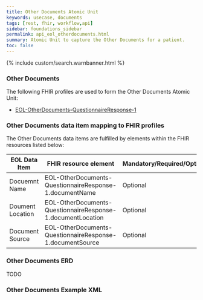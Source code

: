 ```yaml
---
title: Other Documents Atomic Unit
keywords: usecase, documents
tags: [rest, fhir, workflow,api]
sidebar: foundations_sidebar
permalink: api_eol_otherdocuments.html
summary: Atomic Unit to capture the Other Documents for a patient.
toc: false
---
```

{% include custom/search.warnbanner.html %}

### Other Documents ###


The following FHIR profiles are used to form the Other Documents Atomic Unit:

- [EOL-OtherDocuments-QuestionnaireResponse-1](https://fhir.nhs.uk/STU3/StructureDefinition/EOL-OtherDocuments-QuestionnaireResponse-1)

### Other Documents data item mapping to FHIR profiles ###

The Other Documents data items are fulfilled by elements within the FHIR resources listed below:

| EOL Data Item                       | FHIR resource element                                                   | Mandatory/Required/Optional |
|-------------------------------------|-------------------------------------------------------------------------|-----------------------------|
| Docuemnt Name						  | EOL-OtherDocuments-QuestionnaireResponse-1.documentName					| Optional					  |
| Doument Location					  | EOL-OtherDocuments-QuestionnaireResponse-1.documentLocation				| Optional					  |
| Document Source					  | EOL-OtherDocuments-QuestionnaireResponse-1.documentSource				| Optional					  |	

### Other Documents ERD ###

TODO

### Other Documents Example XML ###

<script src="https://gist.github.com/IOPS-DEV/faa19f98c6d57bfe7d5fdf24511f33a9.js"></script>


